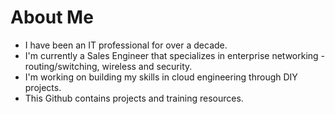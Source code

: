 # About Me

<!--
**mikeovu/mikeovu** is a ✨ _special_ ✨ repository because its `README.md` (this file) appears on your GitHub profile. -->

- I have been an IT professional for over a decade.
- I'm currently a Sales Engineer that specializes in enterprise networking - routing/switching, wireless and security.
- I'm working on building my skills in cloud engineering through DIY projects.
- This Github contains projects and training resources.



